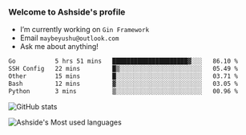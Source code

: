 ### Welcome to Ashside's profile

- I’m currently working on `Gin Framework`
- Email `maybeyushu@outlook.com`
- Ask me about anything!

<!--START_SECTION:waka-->

```txt
Go           5 hrs 51 mins   █████████████████████▓░░░   86.10 %
SSH Config   22 mins         █▒░░░░░░░░░░░░░░░░░░░░░░░   05.49 %
Other        15 mins         █░░░░░░░░░░░░░░░░░░░░░░░░   03.71 %
Bash         12 mins         ▓░░░░░░░░░░░░░░░░░░░░░░░░   03.05 %
Python       3 mins          ▒░░░░░░░░░░░░░░░░░░░░░░░░   00.96 %
```

<!--END_SECTION:waka-->

![GitHub stats](https://github-readme-stats.vercel.app/api?username=Ashside)

![Ashside's Most used languages](https://github-readme-stats.vercel.app/api/top-langs/?username=Ashside&layout=compact&hide_border=true&langs_count=10)


